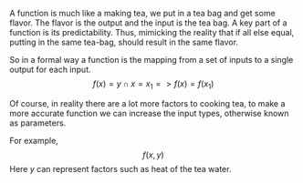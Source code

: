 A function is much like a making tea, we put in a tea bag and get some flavor.
The flavor is the output and the input is the tea bag.
A key part of a function is its predictability.
Thus, mimicking the reality that if all else equal, putting in the same tea-bag, should result in the same flavor.

So in a formal way a function is the mapping from a set of inputs to a single output for each input.
$$
f(x) = y \cap x = x_{1} => f(x) = f(x_{1})
$$

Of course, in reality there are a lot more factors to cooking tea, to make a more accurate function we can increase the input types, otherwise known as parameters.

For example,
$$
f(x, y)
$$
Here *y* can represent factors such as heat of the tea water.